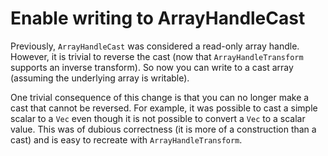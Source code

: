 # Enable writing to ArrayHandleCast

Previously, `ArrayHandleCast` was considered a read-only array handle.
However, it is trivial to reverse the cast (now that `ArrayHandleTransform`
supports an inverse transform). So now you can write to a cast array
(assuming the underlying array is writable).

One trivial consequence of this change is that you can no longer make a
cast that cannot be reversed. For example, it was possible to cast a simple
scalar to a `Vec` even though it is not possible to convert a `Vec` to a
scalar value. This was of dubious correctness (it is more of a construction
than a cast) and is easy to recreate with `ArrayHandleTransform`.
